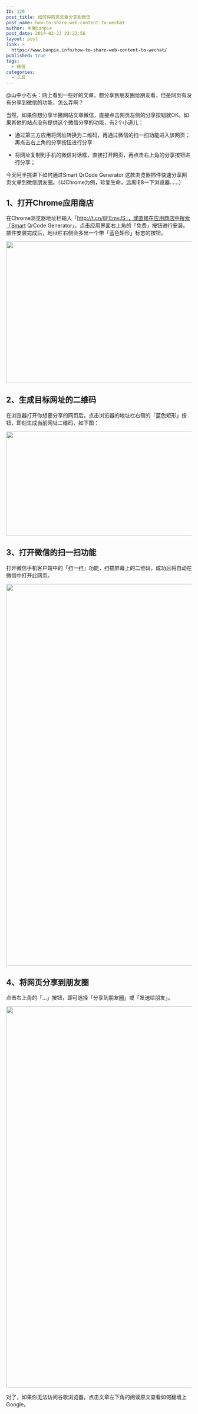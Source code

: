 ```yaml
---
ID: 120
post_title: 如何将网页文章分享到微信
post_name: how-to-share-web-content-to-wechat
author: 半撇banpie
post_date: 2014-02-23 22:22:56
layout: post
link: >
  https://www.banpie.info/how-to-share-web-content-to-wechat/
published: true
tags:
  - 微信
categories:
  - 工具
---
```

@山中小石头：网上看到一些好的文章，想分享到朋友圈给朋友看，但是网页有没有分享到微信的功能，怎么弄啊？

当然，如果你想分享半撇网站文章微信，直接点击网页左侧的分享按钮就OK。如果其他的站点没有提供这个微信分享的功能，有2个小道儿：

*   通过第三方应用将网址转换为二维码，再通过微信的扫一扫功能进入该网页；再点击右上角的分享按钮进行分享

*   将网址复制到手机的微信对话框，直接打开网页，再点击右上角的分享按钮进行分享；

今天阿半挑讲下如何通过Smart QrCode Generator 这款浏览器插件快速分享网页文章到微信朋友圈。（以Chrome为例，珍爱生命，远离IE8一下浏览器……）

## 1、打开Chrome应用商店

在Chrome浏览器地址栏输入「http://t.cn/8FEmvJS」，或直接在应用商店中搜索「Smart QrCode Generator」，点击应用界面右上角的「免费」按钮进行安装。插件安装完成后，地址栏右侧会多出一个带「蓝色矩形」标志的按钮。

[<img class="alignnone size-full wp-image-24801656" src="http://www.banpie.info/wp-content/uploads/2019/04/unnamed-file-873/0-102.jpg" width="620" height="383" alt="" />][1]

## 2、生成目标网址的二维码

在浏览器打开你想要分享的网页后，点击浏览器的地址栏右侧的「蓝色矩形」按钮，即刻生成当前网址二维码，如下图：

[<img class="alignnone size-full wp-image-24821657" src="http://www.banpie.info/wp-content/uploads/2019/04/unnamed-file-893/0-103.jpg" width="620" height="282" alt="" />][2]

## 3、打开微信的扫一扫功能

打开微信手机客户端中的「扫一扫」功能，扫描屏幕上的二维码，成功后将自动在微信中打开此网页。

[<img class="alignnone size-full wp-image-24841658" src="http://www.banpie.info/wp-content/uploads/2019/04/unnamed-file-913/0-105.jpg" width="620" height="1033" alt="" />][3]

## 4、将网页分享到朋友圈

点击右上角的「…」按钮，即可选择「分享到朋友圈」或「发送给朋友」。

[<img class="alignnone size-full wp-image-24861659" src="http://www.banpie.info/wp-content/uploads/2019/04/unnamed-file-933/0-107.jpg" width="620" height="1033" alt="" />][4]

对了，如果你无法访问谷歌浏览器，点击文章左下角的阅读原文查看如何翻墙上Google。

 [1]: http://www.banpie.info/wp-content/uploads/2019/04/unnamed-file-87.jpg
 [2]: http://www.banpie.info/wp-content/uploads/2019/04/unnamed-file-89.jpg
 [3]: http://www.banpie.info/wp-content/uploads/2019/04/unnamed-file-91.jpg
 [4]: http://www.banpie.info/wp-content/uploads/2019/04/unnamed-file-93.jpg
<!--stackedit_data:
eyJoaXN0b3J5IjpbNTcwNTI3NjEyXX0=
-->